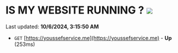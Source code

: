 # IS MY WEBSITE RUNNING ? [![](https://img.shields.io/static/v1?label=Sponsor&message=%E2%9D%A4&logo=GitHub&color=%23fe8e86)](https://github.com/sponsors/Youssef-Lehmam)

Last updated: **10/6/2024, 3:15:50 AM**

- `GET` [https://youssefservice.me](https://youssefservice.me) - **Up** (253ms)

